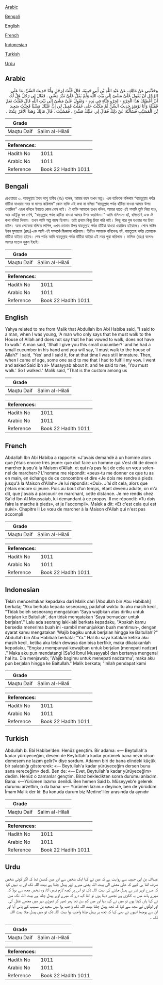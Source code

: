 [Arabic](#arabic)

[Bengali](#bengali)

[English](#english)

[French](#french)

[Indonesian](#indonesian)

[Turkish](#turkish)

[Urdu](#urdu)

## Arabic


<div dir="rtl" lang="ar" style={{fontSize:'larger',backgroundColor:'#f8f9fa',padding:20}}>
وَحَدَّثَنِي عَنْ مَالِكٍ، عَنْ عَبْدِ اللَّهِ بْنِ أَبِي حَبِيبَةَ، قَالَ قُلْتُ لِرَجُلٍ وَأَنَا حَدِيثُ السِّنِّ، مَا عَلَى الرَّجُلِ أَنْ يَقُولَ عَلَىَّ مَشْىٌ إِلَى بَيْتِ اللَّهِ وَلَمْ يَقُلْ عَلَىَّ نَذْرُ مَشْىٍ ‏.‏ فَقَالَ لِي رَجُلٌ هَلْ لَكَ أَنْ أُعْطِيَكَ هَذَا الْجِرْوَ - لِجِرْوِ قِثَّاءٍ فِي يَدِهِ - وَتَقُولُ عَلَىَّ مَشْىٌ إِلَى بَيْتِ اللَّهِ قَالَ فَقُلْتُ نَعَمْ فَقُلْتُهُ وَأَنَا يَوْمَئِذٍ حَدِيثُ السِّنِّ ثُمَّ مَكَثْتُ حَتَّى عَقَلْتُ فَقِيلَ لِي إِنَّ عَلَيْكَ مَشْيًا فَجِئْتُ سَعِيدَ بْنَ الْمُسَيَّبِ فَسَأَلْتُهُ عَنْ ذَلِكَ فَقَالَ لِي عَلَيْكَ مَشْىٌ ‏.‏ فَمَشَيْتُ ‏.‏ قَالَ مَالِكٌ وَهَذَا الأَمْرُ عِنْدَنَا ‏.‏
</div>
<div style={{backgroundColor:'#f8f9fa',padding:20, marginBottom: 10}}><table> <thead> <tr> <th>Grade</th> <th></th> </tr> </thead> <tbody> <tr><td>Maqtu Daif</td><td>Salim al-Hilali</td></tr></tbody></table><table> <thead> <tr> <th>References:</th> <th></th> </tr> </thead> <tbody><tr><td>Hadith No</td><td>1011</td></tr><tr><td>Arabic No</td><td>1011</td></tr><tr><td>Reference</td><td>Book 22 Hadith 1011</td></tr></tbody></table></div>

## Bengali


<div dir="ltr" lang="bn" style={{fontSize:'larger',backgroundColor:'#f8f9fa',padding:20}}>
রেওয়ায়ত ৩. আবদুল্লাহ ইবন আবু হাবীব (রাঃ) বলেন, আমার বয়স তখন অল্প। এক ব্যক্তিকে বলিলাম “বায়তুল্লাহ পর্যন্ত হাঁটিয়া যাওয়ার নযর বা মানত করিলাম” কোন ব্যক্তি এই কথা না বলিয়া “বায়তুল্লাহ পর্যন্ত হাঁটিয়া যাওয়া আমার উপর ওয়াজিব” এরূপ বলিলে ইহাতে কোন দোষ নাই। ঐ ব্যক্তি আমাকে তখন বলিল, আমার হাতে এই শসাটি তুমি নিয়া যাও, আর এইটুকু বল দেখি, “বায়তুল্লাহ পর্যন্ত হাটিয়া যাওয়া আমার উপর ওয়াজিব।” আমি বলিলামঃ হ্যাঁ, বলিতেছি এবং ঐ কথা বলিয়া দিলাম। তখন আমি অল্প বয়স্ক ছিলাম। তাই প্রথমে কিছু চিন্তা করি নাই। কিন্তু পরে বুঝ হওয়ার পর চিন্তা হইল। অন্য লোকেরা বলিতে লাগিল, এখন তোমার উপর বায়তুল্লাহ পর্যন্ত হাঁটিয়া যাওয়া ওয়াজিব হইয়াছে। শেষে সাঈদ ইবন মুসায়্যাব (রহঃ)-কে আমি এই সম্পর্কে জিজ্ঞাসা করিলাম। তিনিও আমাকে বলিলেনঃ হ্যাঁ, বায়তুল্লাহ পর্যন্ত তোমাকে হাঁটিয়া যাইতে হইবে। শেষ পর্যন্ত আমি বায়তুল্লাহ পর্যন্ত হাঁটিয়া যাইয়া এই নযর পুরা করিলাম । মালিক (রহঃ) বলেনঃ আমার মতেও হুকুম ইহাই।
</div>
<div style={{backgroundColor:'#f8f9fa',padding:20, marginBottom: 10}}><table> <thead> <tr> <th>Grade</th> <th></th> </tr> </thead> <tbody> <tr><td>Maqtu Daif</td><td>Salim al-Hilali</td></tr></tbody></table><table> <thead> <tr> <th>References:</th> <th></th> </tr> </thead> <tbody><tr><td>Hadith No</td><td>1011</td></tr><tr><td>Arabic No</td><td>1011</td></tr><tr><td>Reference</td><td>Book 22 Hadith 1011</td></tr></tbody></table></div>

## English


<div dir="ltr" lang="en" style={{fontSize:'larger',backgroundColor:'#f8f9fa',padding:20}}>
Yahya related to me from Malik that Abdullah ibn Abi Habiba said, "I said to a man, when I was young, 'A man who only says that he must walk to the House of Allah and does not say that he has vowed to walk, does not have to walk.' A man said, 'Shall I give you this small cucumber?' and he had a small cucumber in his hand and you will say, 'I must walk to the house of Allah?' I said, 'Yes' and I said it, for at that time I was still immature. Then, when I came of age, some one said to me that I had to fulfill my vow. I went and asked Said ibn al- Musayyab about it, and he said to me, 'You must walk.' So I walked." Malik said, "That is the custom among us
</div>
<div style={{backgroundColor:'#f8f9fa',padding:20, marginBottom: 10}}><table> <thead> <tr> <th>Grade</th> <th></th> </tr> </thead> <tbody> <tr><td>Maqtu Daif</td><td>Salim al-Hilali</td></tr></tbody></table><table> <thead> <tr> <th>References:</th> <th></th> </tr> </thead> <tbody><tr><td>Hadith No</td><td>1011</td></tr><tr><td>Arabic No</td><td>1011</td></tr><tr><td>Reference</td><td>Book 22 Hadith 1011</td></tr></tbody></table></div>

## French


<div dir="ltr" lang="fr" style={{fontSize:'larger',backgroundColor:'#f8f9fa',padding:20}}>
Abdallah Ibn Abi Habiba a rapporté: «J'avais demandé à un homme alors que j'étais encore très jeune: que doit faire un homme qui s'est dit de devoir marcher jusqu'à la Maison d'Allah, et qui n’a pas fait de cela un vœu solennel de marcher»? L'homme me répondit: «peux-tu me donner ce que tu as en main, en échange de ce concombre et dire «Je dois me rendre à pieds jusqu'à la Maison d'Allah» Je lui répondis: «Oui». J’ai dit cela, alors que j'étais encore si jeune. Puis au bout d’un temps, étant devenu adulte, on m'a dit, que j'avais à parcourir en marchant, cette distance. Je me rendis chez Sa'id Ibn Al Moussaiab, lui demandant à ce propos. Il me répondit: «Tu dois faire la marche à pieds», et je l'accompli». Malek a dit: «Et c'est cela qui est suivi». Chapitre II Le vœu de marcher à la Maison d'Allah qui n'est pas accompli
</div>
<div style={{backgroundColor:'#f8f9fa',padding:20, marginBottom: 10}}><table> <thead> <tr> <th>Grade</th> <th></th> </tr> </thead> <tbody> <tr><td>Maqtu Daif</td><td>Salim al-Hilali</td></tr></tbody></table><table> <thead> <tr> <th>References:</th> <th></th> </tr> </thead> <tbody><tr><td>Hadith No</td><td>1011</td></tr><tr><td>Arabic No</td><td>1011</td></tr><tr><td>Reference</td><td>Book 22 Hadith 1011</td></tr></tbody></table></div>

## Indonesian


<div dir="ltr" lang="id" style={{fontSize:'larger',backgroundColor:'#f8f9fa',padding:20}}>
Telah menceritakan kepadaku dari Malik dari [Abdullah bin Abu Habibah] berkata; "Aku berkata kepada seseorang, padahal waktu itu aku masih kecil, "Tidak boleh seseorang mengatakan 'Saya wajibkan atas diriku untuk berjalan ke Baitullah', dan tidak mengatakan 'Saya bernadzar untuk berjalan'." Lalu ada seorang laki-laki berkata kepadaku, "Apakah kamu bersedia menerima buah ini -sambil menunjukkan buah mentimun-, dengan syarat kamu mengatakan 'Wajib bagiku untuk berjalan hingga ke Baitullah'?" Abdullah bin Abu Habibah berkata; "Ya." Hal itu saya katakan ketika aku masih kecil, ketika aku telah dewasa dan bisa berfikir, maka dikatakanlah kepadaku, "Engkau mempunyai kewajiban untuk berjalan (menepati nadzar) ." Maka aku pun mendatangi [Sa'id Ibnul Musayyab] dan bertanya mengenai hal itu. Dia menjawab; 'Wajib bagimu untuk menepati nadzarmu', maka aku pun berjalan hingga ke Baitullah." Malik berkata; "Inilah pendapat kami
</div>
<div style={{backgroundColor:'#f8f9fa',padding:20, marginBottom: 10}}><table> <thead> <tr> <th>Grade</th> <th></th> </tr> </thead> <tbody> <tr><td>Maqtu Daif</td><td>Salim al-Hilali</td></tr></tbody></table><table> <thead> <tr> <th>References:</th> <th></th> </tr> </thead> <tbody><tr><td>Hadith No</td><td>1011</td></tr><tr><td>Arabic No</td><td>1011</td></tr><tr><td>Reference</td><td>Book 22 Hadith 1011</td></tr></tbody></table></div>

## Turkish


<div dir="ltr" lang="tr" style={{fontSize:'larger',backgroundColor:'#f8f9fa',padding:20}}>
Abdullah b. Ebî Habibe'den: Henüz gençtim. Bir adama: «— Beytullah'a kadar yürüyeceğim, desem de Beytullah'a kadar yürümek bana nezir olsun demesem ne lazım gelir?» diye sordum. Adamın biri de bana elindeki küçük bir salatalığı göstererek: «— Beytullah'a kadar yürüyeceğim dersen bunu sana vereceğim» dedi. Ben de: «— Evet, Beytullah'a kadar yürüyeceğim» dedim. Henüz o zamanlar gençtim. Biraz bekledikten sonra durumu anladım. Bana: «—Yürümen lazım» denildi. Ben hemen Said b. Müseyyeb'e gelerek durumu arzettim, o da bana: «— Yürümen lazım.» deyince, ben de yürüdüm. İmam Malik der ki: Bu konuda durum biz Medine'liler ara­sında da aynıdır
</div>
<div style={{backgroundColor:'#f8f9fa',padding:20, marginBottom: 10}}><table> <thead> <tr> <th>Grade</th> <th></th> </tr> </thead> <tbody> <tr><td>Maqtu Daif</td><td>Salim al-Hilali</td></tr></tbody></table><table> <thead> <tr> <th>References:</th> <th></th> </tr> </thead> <tbody><tr><td>Hadith No</td><td>1011</td></tr><tr><td>Arabic No</td><td>1011</td></tr><tr><td>Reference</td><td>Book 22 Hadith 1011</td></tr></tbody></table></div>

## Urdu


<div dir="rtl" lang="ur" style={{fontSize:'larger',backgroundColor:'#f8f9fa',padding:20}}>
عبداللہ بن ابی حبیبہ سے روایت ہے کہ میں نے کہا ایک شخص سے اور میں کمسن تھا کہ اگر کوئی شخص صرف اتنا ہی کہے کہ علی مشئی الی بیت اللہ یعنی میرے اوپر پیدل چلنا ہے بیت اللہ تک اور یہ نہیں کہا کہ میرے اوپر نذر ہے پیدل چلنے کی بیت اللہ تک تو اس پر کچھ لازم نہیں آتا، وہ شخص مجھ سے بولا کہ میرے ہاتھ میں یہ ککڑی ہے تجھے دیتا ہوں تو اتنا کہہ دے کہ میرے اوپر پیدل چلنا ہے بیت اللہ تک میں نے کہا ہاں کہتا ہوں تو میں نے کہہ دیا اور میں کم سن تھا پھر ٹھہر کر تھوڑی دیر میں مجھے عقل آئی اور لوگوں نے مجھ سے کہا کہ تجھ پیدل چلنا بیت اللہ تک واجب ہوا میں سعید بن مسیب کے پاس آیا اور ان سے پوچھا انہوں نے بھی کہا کہ تجھ پر پیدل چلنا واجب ہوا بیت اللہ تک تو میں پیدل چلا بیت اللہ تک ۔
</div>
<div style={{backgroundColor:'#f8f9fa',padding:20, marginBottom: 10}}><table> <thead> <tr> <th>Grade</th> <th></th> </tr> </thead> <tbody> <tr><td>Maqtu Daif</td><td>Salim al-Hilali</td></tr></tbody></table><table> <thead> <tr> <th>References:</th> <th></th> </tr> </thead> <tbody><tr><td>Hadith No</td><td>1011</td></tr><tr><td>Arabic No</td><td>1011</td></tr><tr><td>Reference</td><td>Book 22 Hadith 1011</td></tr></tbody></table></div>